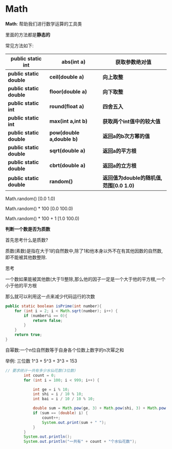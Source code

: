 # Math

**Math**: 帮助我们进行数学运算的工具类

里面的方法都是**静态的**

常见方法如下:

| **public static int**    | **abs(int a)**             | 获取参数绝对值                           |
| ------------------------ | -------------------------- | ---------------------------------------- |
| **public static double** | **ceil(double a)**         | **向上取整**                             |
| **public static double** | **floor(double a)**        | **向下取整**                             |
| **public static int**    | **round(float a)**         | **四舍五入**                             |
| **public static int**    | **max(int a,int b)**       | **获取两个int值中的较大值**              |
| **public static double** | **pow(double a,double b)** | **返回a的b次方幂的值**                   |
| **public static double** | **sqrt(double a)**         | **返回a的平方根**                        |
| **public static double** | **cbrt(double a)**         | **返回a的立方根**                        |
| **public static double** | **random()**               | **返回值为double的随机值,范围[0.0 1.0)** |

Math.random() [0.0 1.0)

Math.random() * 100 [0.0 100.0)

Math.random() * 100 + 1 [1.0 100.0)

**判断一个数是否为质数**

首先思考什么是质数?

质数(素数)是指在大于1的自然数中,除了1和他本身以外不在有其他因数的自然数,即不能被其他数整除.

思考 

一个数如果能被其他数(大于1)整除,那么他的因子一定是一个大于他的平方根,一个小于他的平方根

那么就可以利用这一点来减少代码运行的次数

```java
public static boolean isPrime(int number){
    for (int i = 2; i < Math.sqrt(number); i++) {
        if (number%i == 0){
            return false;
        }
    }
    return true;
}
```

自幂数:一个n位自然数等于自身各个位数上数字的n次幂之和

举例: 三位数 1^3 + 5^3 + 3^3 = 153

```java
// 要求统计一共有多少水仙花数(3位数)
        int count = 0;
        for (int i = 100; i < 999; i++) {

            int ge = i % 10;
            int shi = i / 10 % 10;
            int bai = i / 10 / 10 % 10;

            double sum = Math.pow(ge, 3) + Math.pow(shi, 3) + Math.pow(bai, 3);
            if (sum == (double) i) {
                count++;
                System.out.print(sum + " ");
            }
        }
        System.out.println();
        System.out.println("一共有" + count + "个水仙花数");
```


